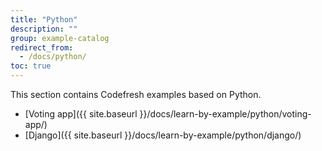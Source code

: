 ```yaml
---
title: "Python"
description: ""
group: example-catalog
redirect_from:
  - /docs/python/
toc: true
---
```

This section contains Codefresh examples based on Python.
- [Voting app]({{ site.baseurl }}/docs/learn-by-example/python/voting-app/)
- [Django]({{ site.baseurl }}/docs/learn-by-example/python/django/)
